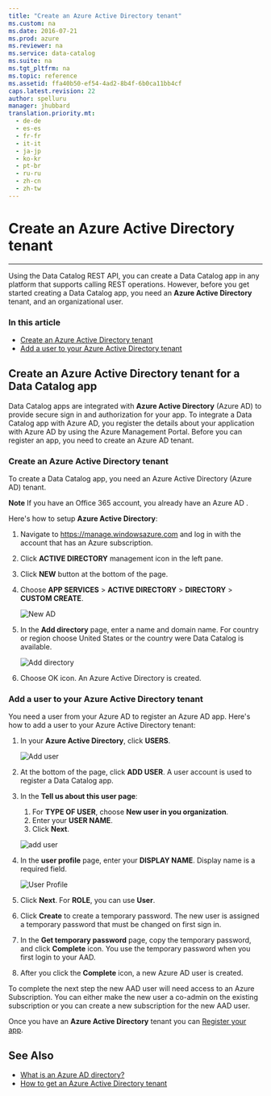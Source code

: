 ```yaml
---
title: "Create an Azure Active Directory tenant"
ms.custom: na
ms.date: 2016-07-21
ms.prod: azure
ms.reviewer: na
ms.service: data-catalog
ms.suite: na
ms.tgt_pltfrm: na
ms.topic: reference
ms.assetid: ffa40b50-ef54-4ad2-8b4f-6b0ca11bb4cf
caps.latest.revision: 22
author: spelluru
manager: jhubbard
translation.priority.mt: 
  - de-de
  - es-es
  - fr-fr
  - it-it
  - ja-jp
  - ko-kr
  - pt-br
  - ru-ru
  - zh-cn
  - zh-tw
---
```

# Create an Azure Active Directory tenant
---  
Using the Data Catalog REST API, you can create a Data Catalog app in any platform that supports calling REST operations. However, before you get started creating a Data Catalog app, you need an **Azure Active Directory** tenant, and an organizational user.  
  
### In this article  
- [Create an Azure Active Directory tenant](#setup)  
- [Add a user to your Azure Active Directory tenant](#newuser)  
  
## Create an Azure Active Directory tenant for a Data Catalog app  
  
Data Catalog apps are integrated with **Azure Active Directory** (Azure AD) to provide secure sign in and authorization for your app. To integrate a Data Catalog app with Azure AD, you register the details about your application with Azure AD by using the Azure Management Portal. Before you can register an app, you need to create an Azure AD tenant.  
  
<a name="setup"></a>  
### Create an Azure Active Directory tenant  
To create a Data Catalog app, you need an Azure Active Directory (Azure AD) tenant.   
  
**Note** If you have an Office 365 account, you already have an Azure AD .  
  
Here's how to setup **Azure Active Directory**:  
  
 1. Navigate to https://manage.windowsazure.com and log in with the account that has an Azure subscription.  
 2. Click **ACTIVE DIRECTORY** management icon in the left pane.  
 3. Click **NEW** button at the bottom of the page.  
 4. Choose **APP SERVICES** > **ACTIVE DIRECTORY** > **DIRECTORY** > **CUSTOM CREATE**.  
  
    ![New AD](~/documentation/datacatalog/media/NewAD.png)  
      
 5. In the **Add directory** page, enter a name and domain name. For country or region choose United States or the country were Data Catalog is available.   
  
    ![Add directory](~/documentation/datacatalog/media/NewDir.png)  
  
 6. Choose OK icon. An Azure Active Directory is created.  
  
<a name="newuser"></a>  
### Add a user to your Azure Active Directory tenant  
You need a user from your Azure AD to register an Azure AD app. Here's how to add a user to your Azure Active Directory tenant:  
  
 1. In your **Azure Active Directory**, click **USERS**.  
  
    ![Add user](~/documentation/datacatalog/media/AddADUser.png)  
  
 2. At the bottom of the page, click **ADD USER**. A user account is used to register a Data Catalog app.   
   
 3. In the **Tell us about this user page**:  
    
    1. For **TYPE OF USER**, choose **New user in you organization**.  
    2. Enter your **USER NAME**.  
    3. Click **Next**.  
      
     ![add user](~/documentation/datacatalog/media/AddUser2.png)  
  
 4. In the **user profile** page, enter your **DISPLAY NAME**. Display name is a required field.  
  
    ![User Profile](~/documentation/datacatalog/media/UserProfile.png)  
  
 5. Click **Next**. For **ROLE**, you can use **User**.   
 6. Click **Create** to create a temporary password. The new user is assigned a temporary password that must be changed on first sign in.  
 7. In the **Get temporary password** page, copy the temporary password, and click **Complete** icon. You use the temporary password when you first login to your AAD.  
 8. After you click the **Complete** icon, a new Azure AD user is created.  
      
To complete the next step the new AAD user will need access to an Azure Subscription.  You can either make the new user a co-admin on the existing subscription or you can create a new subscription for the new AAD user.  
  
Once you have an **Azure Active Directory** tenant you can [Register your app](Register-a-client-app.md).   
  
## See Also  
- [What is an Azure AD directory?](https://msdn.microsoft.com/en-us/library/azure/jj573650.aspx)  
- [How to get an Azure Active Directory tenant](https://azure.microsoft.com/en-us/documentation/articles/active-directory-howto-tenant/)  
